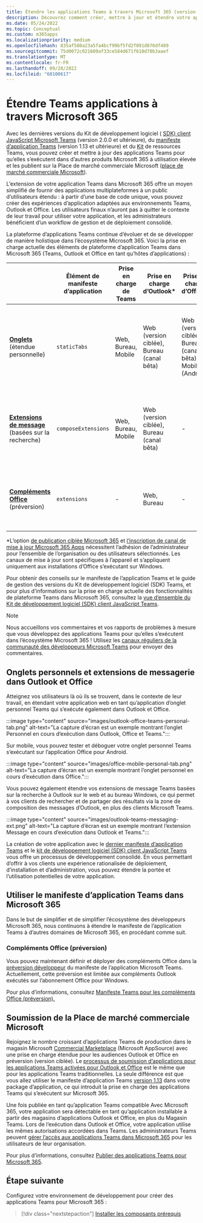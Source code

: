 ```yaml
---
title: Étendre les applications Teams à travers Microsoft 365 (version préliminaire)
description: Découvrez comment créer, mettre à jour et étendre votre application Teams sur Microsoft M365 (Teams, Outlook et Office en tant qu’hôtes d’applications). Soumission Microsoft AppSource.
ms.date: 05/24/2022
ms.topic: Conceptual
ms.custom: m365apps
ms.localizationpriority: medium
ms.openlocfilehash: 835af580a23a5fa4bcf99bf5fd2f091d076df489
ms.sourcegitcommit: 75d0072c021609af33ce584d671f610d78b3aaef
ms.translationtype: MT
ms.contentlocale: fr-FR
ms.lasthandoff: 09/28/2022
ms.locfileid: "68100617"
---
```

# <a name="extend-teams-apps-across-microsoft-365"></a>Étendre Teams applications à travers Microsoft 365

Avec les dernières versions du Kit de développement logiciel ( [SDK) client JavaScript Microsoft Teams](../tabs/how-to/using-teams-client-sdk.md) (version 2.0.0 et ultérieure), du [manifeste d’application Teams](../resources/schema/manifest-schema.md) (version 1.13 et ultérieure) et du [Kit](../toolkit/visual-studio-code-overview.md) de ressources Teams, vous pouvez créer et mettre à jour des applications Teams pour qu’elles s’exécutent dans d’autres produits Microsoft 365 à utilisation élevée et les publient sur la Place de marché commerciale Microsoft ([place de marché commerciale Microsoft](https://appsource.microsoft.com/)).

L’extension de votre application Teams dans Microsoft 365 offre un moyen simplifié de fournir des applications multiplateformes à un public d’utilisateurs étendu : à partir d’une base de code unique, vous pouvez créer des expériences d’application adaptées aux environnements Teams, Outlook et Office. Les utilisateurs finaux n’auront pas à quitter le contexte de leur travail pour utiliser votre application, et les administrateurs bénéficient d’un workflow de gestion et de déploiement consolidé.

La plateforme d’applications Teams continue d’évoluer et de se développer de manière holistique dans l’écosystème Microsoft 365. Voici la prise en charge actuelle des éléments de plateforme d’application Teams dans Microsoft 365 (Teams, Outlook et Office en tant qu’hôtes d’applications) :

|          | Élément de manifeste d’application | Prise en charge de Teams |Prise en charge d’Outlook* | Prise en charge d’Office* | Remarques |
|--|--|--|--|--|--|
| [**Onglets**](../tabs/what-are-tabs.md) (étendue personnelle)    |`staticTabs`  | Web, Bureau, Mobile | Web (version ciblée), Bureau (canal bêta) | Web (version ciblée), Bureau (canal bêta), Mobile (Android)| Étendue de canal et de groupe non encore prise en charge pour Microsoft 365. Consultez [les notes](../tabs/how-to/using-teams-client-sdk.md#microsoft-365-support-running-teams-apps-in-office-and-outlook).
| [**Extensions de message**](../messaging-extensions/what-are-messaging-extensions.md) (basées sur la recherche)| `composeExtensions` | Web, Bureau, Mobile| Web (version ciblée), Bureau (canal bêta)| - |Basée sur des actions non encore prises en charge pour Microsoft 365. Consultez [les notes](extend-m365-teams-message-extension.md#preview-your-message-extension-in-outlook). |
| [**Compléments Office**](/office/dev/add-ins/develop/json-manifest-overview) (préversion) | `extensions` | - | Web, Bureau | - | Disponible uniquement dans la version [du manifeste devPreview](../resources/schema/manifest-schema-dev-preview.md) . Consultez [les notes](#office-add-ins-preview).|

\*L’option [de publication ciblée Microsoft 365](/microsoft-365/admin/manage/release-options-in-office-365) et [l’inscription de canal de mise à jour Microsoft 365 Apps](/deployoffice/change-update-channels) nécessitent l’adhésion de l’administrateur pour l’ensemble de l’organisation ou des utilisateurs sélectionnés. Les canaux de mise à jour sont spécifiques à l’appareil et s’appliquent uniquement aux installations d’Office s’exécutant sur Windows.

Pour obtenir des conseils sur le manifeste de l’application Teams et le guide de gestion des versions du Kit de développement logiciel (SDK) Teams, et pour plus d’informations sur la prise en charge actuelle des fonctionnalités de plateforme Teams dans Microsoft 365, consultez la [vue d’ensemble du Kit de développement logiciel (SDK) client JavaScript Teams](../tabs/how-to/using-teams-client-sdk.md).

> [!NOTE]
> Nous accueillons vos commentaires et vos rapports de problèmes à mesure que vous développez des applications Teams pour qu’elles s’exécutent dans l’écosystème Microsoft 365 ! Utilisez les [canaux réguliers de la communauté des développeurs Microsoft Teams](/microsoftteams/platform/feedback) pour envoyer des commentaires.

## <a name="personal-tabs-and-messaging-extensions-in-outlook-and-office"></a>Onglets personnels et extensions de messagerie dans Outlook et Office

Atteignez vos utilisateurs là où ils se trouvent, dans le contexte de leur travail, en étendant votre application web en tant qu’application d’onglet personnel Teams qui s’exécute également dans Outlook et Office.

:::image type="content" source="images/outlook-office-teams-personal-tab.png" alt-text="La capture d’écran est un exemple montrant l’onglet Personnel en cours d’exécution dans Outlook, Office et Teams.":::

Sur mobile, vous pouvez tester et déboguer votre onglet personnel Teams s’exécutant sur l’application Office pour Android.

:::image type="content" source="images/office-mobile-personal-tab.png" alt-text="La capture d’écran est un exemple montrant l’onglet personnel en cours d’exécution dans Office.":::

Vous pouvez également étendre vos extensions de message Teams basées sur la recherche à Outlook sur le web et au bureau Windows, ce qui permet à vos clients de rechercher et de partager des résultats via la zone de composition des messages d’Outlook, en plus des clients Microsoft Teams.

:::image type="content" source="images/outlook-teams-messaging-ext.png" alt-text="La capture d’écran est un exemple montrant l’extension Message en cours d’exécution dans Outlook et Teams.":::

La création de votre application avec le [dernier manifeste d’application Teams](../resources/schema/manifest-schema.md) et le [kit de développement logiciel (SDK) client JavaScript Teams](../tabs/how-to/using-teams-client-sdk.md) vous offre un processus de développement consolidé. En vous permettant d’offrir à vos clients une expérience rationalisée de déploiement, d’installation et d’administration, vous pouvez étendre la portée et l’utilisation potentielles de votre application.

## <a name="use-teams-app-manifest-across-microsoft-365"></a>Utiliser le manifeste d’application Teams dans Microsoft 365

Dans le but de simplifier et de simplifier l’écosystème des développeurs Microsoft 365, nous continuons à étendre le manifeste de l’application Teams à d’autres domaines de Microsoft 365, en procédant comme suit.

### <a name="office-add-ins-preview"></a>Compléments Office (préversion)

Vous pouvez maintenant définir et déployer des compléments Office dans la [préversion développeur](../resources/schema/manifest-schema-dev-preview.md) du manifeste de l’application Microsoft Teams. Actuellement, cette préversion est limitée aux compléments Outlook exécutés sur l’abonnement Office pour Windows.

Pour plus d’informations, consultez [Manifeste Teams pour les compléments Office (préversion).](/office/dev/add-ins/develop/json-manifest-overview)

## <a name="microsoft-commercial-marketplace-submission"></a>Soumission de la Place de marché commerciale Microsoft

Rejoignez le nombre croissant d’applications Teams de production dans le magasin Microsoft [Commercial Marketplace](https://appsource.microsoft.com/) (Microsoft AppSource) avec une prise en charge étendue pour les audiences Outlook et Office en préversion (version ciblée). Le [processus de soumission d’applications pour les applications Teams activées pour Outlook et Office](../concepts/deploy-and-publish/appsource/publish.md) est le même que pour les applications Teams traditionnelles. La seule différence est que vous allez utiliser le manifeste d’application Teams [version 1.13](../tabs/how-to/using-teams-client-sdk.md) dans votre package d’application, ce qui introduit la prise en charge des applications Teams qui s’exécutent sur Microsoft 365.

Une fois publiée en tant qu’application Teams compatible Avec Microsoft 365, votre application sera détectable en tant qu’application installable à partir des magasins d’applications Outlook et Office, en plus du Magasin Teams. Lors de l’exécution dans Outlook et Office, votre application utilise les mêmes autorisations accordées dans Teams. Les administrateurs Teams peuvent [gérer l’accès aux applications Teams dans Microsoft 365](/MicrosoftTeams/manage-third-party-teams-apps) pour les utilisateurs de leur organisation.

Pour plus d’informations, consultez [Publier des applications Teams pour Microsoft 365](publish.md).

## <a name="next-step"></a>Étape suivante

Configurez votre environnement de développement pour créer des applications Teams pour Microsoft 365 :

> [!div class="nextstepaction"]
> [Installer les composants prérequis](prerequisites.md)
